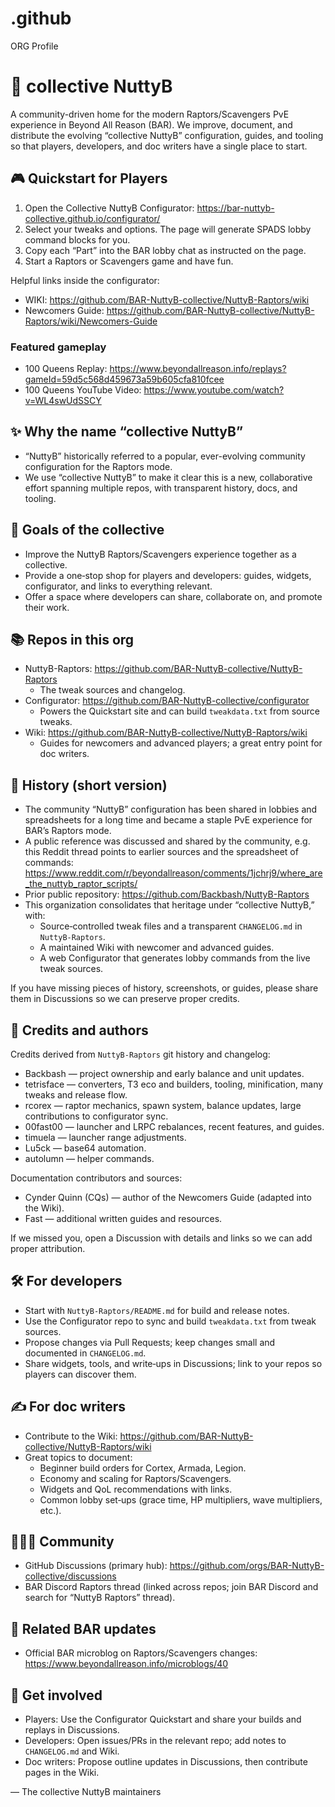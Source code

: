 # .github
ORG Profile

# 🦖 collective NuttyB

A community-driven home for the modern Raptors/Scavengers PvE experience in Beyond All Reason (BAR). We improve, document, and distribute the evolving “collective NuttyB” configuration, guides, and tooling so that players, developers, and doc writers have a single place to start.

## 🎮 Quickstart for Players

1. Open the Collective NuttyB Configurator: https://bar-nuttyb-collective.github.io/configurator/
2. Select your tweaks and options. The page will generate SPADS lobby command blocks for you.
3. Copy each “Part” into the BAR lobby chat as instructed on the page.
4. Start a Raptors or Scavengers game and have fun.

Helpful links inside the configurator:
- WIKI: https://github.com/BAR-NuttyB-collective/NuttyB-Raptors/wiki
- Newcomers Guide: https://github.com/BAR-NuttyB-collective/NuttyB-Raptors/wiki/Newcomers-Guide

### Featured gameplay
- 100 Queens Replay: https://www.beyondallreason.info/replays?gameId=59d5c568d459673a59b605cfa810fcee
- 100 Queens YouTube Video: https://www.youtube.com/watch?v=WL4swUdSSCY

## ✨ Why the name “collective NuttyB”

- “NuttyB” historically referred to a popular, ever-evolving community configuration for the Raptors mode.
- We use “collective NuttyB” to make it clear this is a new, collaborative effort spanning multiple repos, with transparent history, docs, and tooling.

## 🎯 Goals of the collective

- Improve the NuttyB Raptors/Scavengers experience together as a collective.
- Provide a one‑stop shop for players and developers: guides, widgets, configurator, and links to everything relevant.
- Offer a space where developers can share, collaborate on, and promote their work.

## 📚 Repos in this org

- NuttyB-Raptors: https://github.com/BAR-NuttyB-collective/NuttyB-Raptors
  - The tweak sources and changelog.
- Configurator: https://github.com/BAR-NuttyB-collective/configurator
  - Powers the Quickstart site and can build `tweakdata.txt` from source tweaks.
- Wiki: https://github.com/BAR-NuttyB-collective/NuttyB-Raptors/wiki
  - Guides for newcomers and advanced players; a great entry point for doc writers.

## 🧭 History (short version)

- The community “NuttyB” configuration has been shared in lobbies and spreadsheets for a long time and became a staple PvE experience for BAR’s Raptors mode.
- A public reference was discussed and shared by the community, e.g. this Reddit thread points to earlier sources and the spreadsheet of commands: https://www.reddit.com/r/beyondallreason/comments/1jchrj9/where_are_the_nuttyb_raptor_scripts/
- Prior public repository: https://github.com/Backbash/NuttyB-Raptors
- This organization consolidates that heritage under “collective NuttyB,” with:
  - Source‑controlled tweak files and a transparent `CHANGELOG.md` in `NuttyB-Raptors`.
  - A maintained Wiki with newcomer and advanced guides.
  - A web Configurator that generates lobby commands from the live tweak sources.

If you have missing pieces of history, screenshots, or guides, please share them in Discussions so we can preserve proper credits.

## 👥 Credits and authors

Credits derived from `NuttyB-Raptors` git history and changelog:
- Backbash — project ownership and early balance and unit updates.
- tetrisface — converters, T3 eco and builders, tooling, minification, many tweaks and release flow.
- rcorex — raptor mechanics, spawn system, balance updates, large contributions to configurator sync.
- 00fast00 — launcher and LRPC rebalances, recent features, and guides.
- timuela — launcher range adjustments.
- Lu5ck — base64 automation.
- autolumn — helper commands.

Documentation contributors and sources:
- Cynder Quinn (CQs) — author of the Newcomers Guide (adapted into the Wiki).
- Fast — additional written guides and resources.

If we missed you, open a Discussion with details and links so we can add proper attribution.

## 🛠️ For developers

- Start with `NuttyB-Raptors/README.md` for build and release notes.
- Use the Configurator repo to sync and build `tweakdata.txt` from tweak sources.
- Propose changes via Pull Requests; keep changes small and documented in `CHANGELOG.md`.
- Share widgets, tools, and write‑ups in Discussions; link to your repos so players can discover them.

## ✍️ For doc writers

- Contribute to the Wiki: https://github.com/BAR-NuttyB-collective/NuttyB-Raptors/wiki
- Great topics to document:
  - Beginner build orders for Cortex, Armada, Legion.
  - Economy and scaling for Raptors/Scavengers.
  - Widgets and QoL recommendations with links.
  - Common lobby set‑ups (grace time, HP multipliers, wave multipliers, etc.).

## 🧑‍🤝‍🧑 Community

- GitHub Discussions (primary hub): https://github.com/orgs/BAR-NuttyB-collective/discussions
- BAR Discord Raptors thread (linked across repos; join BAR Discord and search for “NuttyB Raptors” thread).

## 🔗 Related BAR updates

- Official BAR microblog on Raptors/Scavengers changes: https://www.beyondallreason.info/microblogs/40

## 📣 Get involved

- Players: Use the Configurator Quickstart and share your builds and replays in Discussions.
- Developers: Open issues/PRs in the relevant repo; add notes to `CHANGELOG.md` and Wiki.
- Doc writers: Propose outline updates in Discussions, then contribute pages in the Wiki.

— The collective NuttyB maintainers
